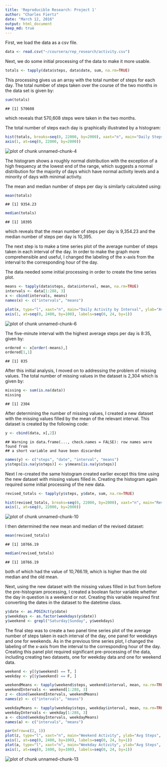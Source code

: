 ```yaml
---
title: 'Reproducible Research: Project 1'
author: "Charles Fiertz"
date: "March 12, 2016"
output: html_document
keep_md: true
---
```


First, we load the data as a csv file.


```r
data <- read.csv("~/coursera/rep_research/activity.csv")
```

Next, we do some initial processing of the data to make it more usable.


```r
totals <- tapply(data$steps, data$date, sum, na.rm=TRUE)
```

This processing gives us an array with the total number of steps for each day. The total number of steps taken over the course of the two months in the data set is given by:


```r
sum(totals)
```

```
## [1] 570608
```

which reveals that 570,608 steps were taken in the two months.

The total number of steps each day is graphically illustrated by a histogram:


```r
hist(totals, breaks=seq(0, 22000, by=2000), xaxt="n", main="Daily Steps Frequency", xlab="Total Steps per Day")
axis(1, at=seq(0, 22000, by=2000))
```

![plot of chunk unnamed-chunk-4](figure/unnamed-chunk-4-1.png)

The histogram shows a roughly normal distribution with the exception of a high frequency at the lowest end of the range, which suggests a normal distribution for the majority of days which have normal activity levels and a minority of days with minimal activity. 

The mean and median number of steps per day is similarly calculated using:


```r
mean(totals)
```

```
## [1] 9354.23
```

```r
median(totals)
```

```
## [1] 10395
```

which reveals that the mean number of steps per day is 9,354.23 and the median number of steps per day is 10,395.

The next step is to make a time series plot of the average number of steps taken in each interval of the day. In order to make the graph more comprehensible and useful, I changed the labeling of the x-axis from the interval to the corresponding hour of the day. 

The data needed some initial processing in order to create the time series plot. 


```r
means <- tapply(data$steps, data$interval, mean, na.rm=TRUE)
intervals <- data[1:288, 3]
x <- cbind(intervals, means)
names(x) <- c("intervals", "means")

plot(x, type="l", xaxt="n", main="Daily Activity by Interval", ylab="Average Number of Steps", xlab="Hour of the Day")
axis(1, at=seq(0, 2400, by=100), labels=seq(0, 24, by=1))
```

![plot of chunk unnamed-chunk-6](figure/unnamed-chunk-6-1.png)

The five-minute interval with the highest average steps per day is 8:35, given by:


```r
ordered <- x[order(-means),]
ordered[1,1]
```

```
## [1] 835
```

After this initial analysis, I moved on to addressing the problem of missing values. The total number of missing values in the dataset is 2,304 which is given by:


```r
missing <- sum(is.na(data))
missing
```

```
## [1] 2304
```

After determining the number of missing values, I created a new dataset with the missing values filled by the mean of the relevant interval. This dataset is created by the following code:


```r
y <- cbind(data, x[,2])
```

```
## Warning in data.frame(..., check.names = FALSE): row names were found from
## a short variable and have been discarded
```

```r
names(y) <- c("steps", "date", "interval", "means")
y$steps[is.na(y$steps)] <- y$means[is.na(y$steps)]
```

Next I re-created the same histogram created earlier except this time using the new dataset with missing values filled in. Creating the histogram again required some initial processing of the new data.


```r
revised_totals <- tapply(y$steps, y$date, sum, na.rm=TRUE)

hist(revised_totals, breaks=seq(0, 22000, by=2000), xaxt="n", main="Revised Daily Steps Frequency", xlab="Total Steps per Day")
axis(1, at=seq(0, 22000, by=2000))
```

![plot of chunk unnamed-chunk-10](figure/unnamed-chunk-10-1.png)

I then determined the new mean and median of the revised dataset:


```r
mean(revised_totals)
```

```
## [1] 10766.19
```

```r
median(revised_totals)
```

```
## [1] 10766.19
```

both of which had the value of 10,766.19, which is higher than the old median and the old mean. 

Next, using the new dataset with the missing values filled in but from before the pre-histogram processing, I created a boolean factor variable whether the day in question is a weekend or not. Creating this variable required first converting the dates in the dataset to the datetime class. 


```r
y$date <- as.POSIXct(y$date)
y$weekdays <- as.factor(weekdays(y$date))
y$weekend <- grepl("Saturday|Sunday", y$weekdays)
```

The final step was to create a two panel time series plot of the average number of steps taken in each interval of the day, one panel for weekdays and one for weekends. As in the previous time series plot, I changed the labeling of the x-axis from the interval to the corresponding hour of the day. Creating this panel plot required significant pre-processing of the data, including creating two datasets, one for weekday data and one for weekend data. 


```r
weekend <- y[(y$weekend) == T, ]
weekday <- y[(y$weekend) == F, ]

weekendMeans <- tapply(weekend$steps, weekend$interval, mean, na.rm=TRUE)
weekendIntervals <- weekend[1:288, 3]
z <- cbind(weekendIntervals, weekendMeans)
names(z) <- c("intervals", "means")

weekdayMeans <- tapply(weekday$steps, weekday$interval, mean, na.rm=TRUE)
weekdayIntervals <- weekday[1:288, 3]
a <- cbind(weekdayIntervals, weekdayMeans)
names(a) <- c("intervals", "means")

par(mfrow=c(2, 1))
plot(z, type="l", xaxt="n", main="Weekend Activity", ylab="Avg Steps", xlab="Hour of the Day")
axis(1, at=seq(0, 2400, by=100), labels=seq(0, 24, by=1))
plot(a, type="l", xaxt="n", main="Weekday Activity", ylab="Avg Steps", xlab="Hour of the Day")
axis(1, at=seq(0, 2400, by=100), labels=seq(0, 24, by=1))
```

![plot of chunk unnamed-chunk-13](figure/unnamed-chunk-13-1.png)
